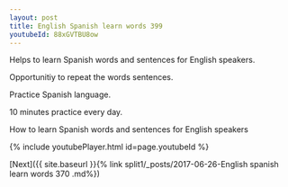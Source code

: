 ```yaml
---
layout: post
title: English Spanish learn words 399 
youtubeId: 88xGVTBU8ow
---
```

 
 
Helps to learn Spanish words and sentences for English speakers.

Opportunitiy to repeat the words sentences. 

Practice Spanish language. 
 
10 minutes practice every day. 
 
How to learn Spanish words and sentences for English speakers 
 
{% include youtubePlayer.html id=page.youtubeId %}
 
 
[Next]({{ site.baseurl }}{% link  split1/_posts/2017-06-26-English spanish learn words 370 .md%})
 

